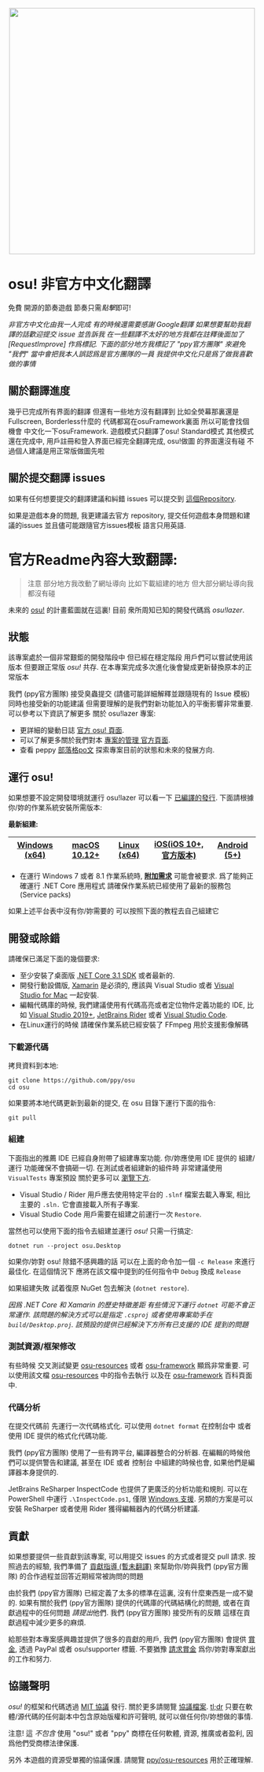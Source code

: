 ﻿<p align="center">
  <img width="500px" src="assets/lazer.png">
</p>

# osu! 非官方中文化翻譯
  
免費 開源的節奏遊戲 節奏只需*點擊*即可! 

*非官方中文化由我一人完成 有的時候還需要感謝 Google翻譯 如果想要幫助我翻譯的話歡迎提交 issue 並告訴我 在一些翻譯不太好的地方我都在註釋後面加了 [RequestImprove] 作爲標記.*
*下面的部分地方我標記了 "ppy官方團隊" 來避免 "我們" 當中會把我本人誤認爲是官方團隊的一員 我提供中文化只是爲了做我喜歡做的事情*

## 關於翻譯進度 

幾乎已完成所有界面的翻譯 但還有一些地方沒有翻譯到 比如全熒幕那裏還是Fullscreen, Borderless什麼的 代碼都寫在osuFramework裏面 所以可能會找個機會 中文化一下osuFramework.
遊戲模式只翻譯了osu! Standard模式 其他模式還在完成中, 用戶註冊和登入界面已經完全翻譯完成, osu!做圖 的界面還沒有碰 不過個人建議是用正常版做圖先啦 

## 關於提交翻譯 issues

如果有任何想要提交的翻譯建議和糾錯 issues 可以提交到 [這個Repository](https://github.com/appleneko2001/osu-zhtw-translate-issues).

如果是遊戲本身的問題, 我更建議去官方 repository, 提交任何遊戲本身問題和建議的issues 並且儘可能跟隨官方issues模板 語言只用英語.

# 官方Readme內容大致翻譯:
> 注意 部分地方我改動了網址導向 比如下載組建的地方 但大部分網址導向我都沒有碰

未來的 [osu!](https://osu.ppy.sh) 的計畫藍圖就在這裏! 目前 衆所周知已知的開發代碼爲 *osu!lazer*.

## 狀態 

該專案處於一個非常艱鉅的開發階段中 但已經在穩定階段 用戶們可以嘗試使用該版本 但要跟正常版 *osu!* 共存. 在本專案完成多次進化後會變成更新替換原本的正常版本 
 
我們 (ppy官方團隊) 接受臭蟲提交 (請儘可能詳細解釋並跟隨現有的 Issue 模板) 同時也接受新的功能建議 但需要理解的是我們對新功能加入的平衡影響非常重要.
可以參考以下資訊了解更多 關於 osu!lazer 專案:
 
- 更詳細的變動日誌 [官方 osu! 頁面](https://osu.ppy.sh/home/changelog/lazer).
- 可以了解更多關於我們對本 [專案的管理 官方頁面](https://github.com/ppy/osu/wiki/Project-management).
- 查看 peppy [部落格po文](https://blog.ppy.sh/a-definitive-lazer-faq/) 探索專案目前的狀態和未來的發展方向.

## 運行 osu!

如果想要不設定開發環境就運行 osu!lazer 可以看一下 [已編譯的發行](https://github.com/appleneko2001/osu/releases). 下面請根據你/妳的作業系統安裝所需版本:

**最新組建:**

| [Windows (x64)](https://github.com/appleneko2001/osu/releases/latest/download/install.exe)  | [macOS 10.12+](https://github.com/appleneko2001/osu/releases/latest/download/osu.app.zip) | [Linux (x64)](https://github.com/appleneko2001/osu/releases/latest/download/osu.AppImage) | [iOS(iOS 10+, 官方版本)](https://osu.ppy.sh/home/testflight) | [Android (5+)](https://github.com/appleneko2001/osu/releases/latest/download/appleneko2001.osulazer_zhtw.apk)
| ------------- | ------------- | ------------- | ------------- | ------------- |

- 在運行 Windows 7 或者 8.1 作業系統時, **[附加需求](https://docs.microsoft.com/en-us/dotnet/core/install/dependencies?tabs=netcore31&pivots=os-windows)** 可能會被要求.
爲了能夠正確運行 .NET Core 應用程式 請確保作業系統已經使用了最新的服務包 (Service packs) 

如果上述平台表中沒有你/妳需要的 可以按照下面的教程去自己組建它

## 開發或除錯

請確保已滿足下面的幾個要求:

- 至少安裝了桌面版 [.NET Core 3.1 SDK](https://dotnet.microsoft.com/download) 或者最新的.
- 開發行動設備版, [Xamarin](https://docs.microsoft.com/en-us/xamarin/) 是必須的, 應該與 Visual Studio 或者 [Visual Studio for Mac](https://visualstudio.microsoft.com/vs/mac/) 一起安裝.
- 編輯代碼庫的時候, 我們建議使用有代碼高亮或者定位物件定義功能的 IDE, 比如 [Visual Studio 2019+](https://visualstudio.microsoft.com/vs/), [JetBrains Rider](https://www.jetbrains.com/rider/) 或者 [Visual Studio Code](https://code.visualstudio.com/).
- 在Linux運行的時候 請確保作業系統已經安裝了 FFmpeg 用於支援影像解碼

### 下載源代碼

拷貝資料到本地:

```shell
git clone https://github.com/ppy/osu 
cd osu
```

如果要將本地代碼更新到最新的提交, 在 osu 目錄下運行下面的指令:

```shell
git pull
```

### 組建

下面指出的推薦 IDE 已經自身附帶了組建專案功能. 你/妳應使用 IDE 提供的 組建/運行 功能確保不會搞砸一切. 在測試或者組建新的組件時 非常建議使用
`VisualTests` 專案預設 關於更多可以 [瀏覽下方](#貢獻). 

- Visual Studio / Rider 用戶應去使用特定平台的 `.slnf` 檔案去載入專案, 相比主要的 `.sln.` 它會直接載入所有子專案.
- Visual Studio Code 用戶需要在組建之前運行一次 `Restore`.
 
當然也可以使用下面的指令去組建並運行 *osu!* 只需一行搞定:

```shell
dotnet run --project osu.Desktop
```

如果你/妳對 osu! 除錯不感興趣的話 可以在上面的命令加一個 `-c Release` 來進行最佳化. 在這個情況下 應將在該文檔中提到的任何指令中 `Debug` 換成 `Release`  

如果組建失敗 試着復原 NuGet 包去解決 (`dotnet restore`). 

_因爲 .NET Core 和 Xamarin 的歷史特徵差距 有些情況下運行 `dotnet` 可能不會正常運作. 該問題的解決方式可以是指定 `.csproj` 或者使用專案助手在 `build/Desktop.proj`.
該預設的提供已經解決下方所有已支援的 IDE 提到的問題_  

### 測試資源/框架修改

有些時候 交叉測試變更 [osu-resources](https://github.com/ppy/osu-resources) 或者 [osu-framework](https://github.com/ppy/osu-framework) 顯爲非常重要. 
可以使用該文檔 [osu-resources](https://github.com/ppy/osu-resources/wiki/Testing-local-resources-checkout-with-other-projects) 中的指令去執行 以及在 [osu-framework](https://github.com/ppy/osu-framework/wiki/Testing-local-framework-checkout-with-other-projects) 百科頁面中.

### 代碼分析

在提交代碼前 先運行一次代碼格式化. 可以使用 `dotnet format` 在控制台中 或者使用 IDE 提供的格式化代碼功能.

我們 (ppy官方團隊) 使用了一些有跨平台, 編譯器整合的分析器. 在編輯的時候他們可以提供警告和建議, 甚至在 IDE 或者 控制台 中組建的時候也會, 如果他們是編譯器本身提供的. 

JetBrains ReSharper InspectCode 也提供了更廣泛的分析功能和規則. 可以在 PowerShell 中運行 `.\InspectCode.ps1`,
僅限 [Windows 支援](https://youtrack.jetbrains.com/issue/RSRP-410004). 另類的方案是可以安裝 ReSharper
或者使用 Rider 獲得編輯器內的代碼分析建議.

## 貢獻

如果想要提供一些貢獻到該專案, 可以用提交 issues 的方式或者提交 pull 請求. 按照過去的經驗, 我們準備了 [貢獻指導 (暫未翻譯)](CONTRIBUTING.md) 來幫助你/妳與我們 (ppy官方團隊) 的合作過程並回答近期經常被詢問的問題 

由於我們 (ppy官方團隊) 已經定義了太多的標準在這裏, 沒有什麼東西是一成不變的. 如果有關於我們 (ppy官方團隊) 提供的代碼庫的代碼結構化的問題, 或者在貢獻過程中的任何問題 *請提出*他們. 我們 (ppy官方團隊) 接受所有的反饋 這樣在貢獻過程中減少更多的麻煩.

給那些對本專案感興趣並提供了很多的貢獻的用戶, 我們 (ppy官方團隊) 會提供
[賞金](https://docs.google.com/spreadsheets/d/1jNXfj_S3Pb5PErA-czDdC9DUu4IgUbe1Lt8E7CYUJuE/view?&rm=minimal#gid=523803337), 
透過 PayPal 或者 osu!supporter 標籤. 不要猶豫 [請求賞金](https://docs.google.com/forms/d/e/1FAIpQLSet_8iFAgPMG526pBZ2Kic6HSh7XPM3fE8xPcnWNkMzINDdYg/viewform) 爲你/妳對專案獻出的工作和努力.

## 協議聲明

*osu!* 的框架和代碼透過 [MIT 協議](https://opensource.org/licenses/MIT) 發行. 關於更多請閱覽 [協議檔案](LICENCE). 
[tl;dr](https://tldrlegal.com/license/mit-license) 只要在軟體/源代碼的任何副本中包含原始版權和許可聲明, 就可以做任何你/妳想做的事情.

注意! 這 *不包含* 使用 "osu!" 或者 "ppy" 商標在任何軟體, 資源, 推廣或者盈利, 因爲他們受商標法律保護.

另外 本遊戲的資源受單獨的協議保護. 請閱覽 [ppy/osu-resources](https://github.com/ppy/osu-resources) 用於正確理解.
